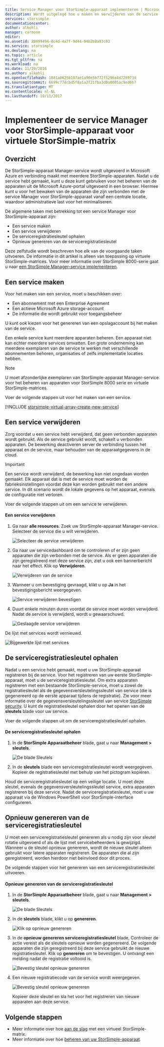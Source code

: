 ```yaml
---
title: Service Manager voor StorSimple-apparaat implementeren | Microsoft Docs
description: Wordt uitgelegd hoe u maken en verwijderen van de service Manager voor StorSimple-apparaat in de Azure portal en wordt beschreven hoe u de serviceregistratiesleutel beheren.
services: storsimple
documentationcenter: 
author: alkohli
manager: carmonm
editor: 
ms.assetid: 28499494-8c4d-4a7f-9d44-94b2b8a93c93
ms.service: storsimple
ms.devlang: na
ms.topic: article
ms.tgt_pltfrm: na
ms.workload: na
ms.date: 11/29/2016
ms.author: alkohli
ms.openlocfilehash: 1881a0625b107ae1a90e5b772f5296a4d728973d
ms.sourcegitcommit: 6699c77dcbd5f8a1a2f21fba3d0a0005ac9ed6b7
ms.translationtype: MT
ms.contentlocale: nl-NL
ms.lasthandoff: 10/11/2017
---
```

# <a name="deploy-the-storsimple-device-manager-service-for-storsimple-virtual-array"></a>Implementeer de service Manager voor StorSimple-apparaat voor virtuele StorSimple-matrix
## <a name="overview"></a>Overzicht

De StorSimple-apparaat Manager-service wordt uitgevoerd in Microsoft Azure en verbinding maakt met meerdere StorSimple-apparaten. Nadat u de service hebt gemaakt, kunt u deze kunt gebruiken voor het beheren van de apparaten uit de Microsoft Azure-portal uitgevoerd in een browser. Hiermee kunt u voor het bewaken van de apparaten die zijn verbonden met de service Manager voor StorSimple-apparaat vanaf een centrale locatie, waardoor administratieve last voor het minimaliseren.

De algemene taken met betrekking tot een service Manager voor StorSimple-apparaat zijn:

* Een service maken
* Een service verwijderen
* De serviceregistratiesleutel ophalen
* Opnieuw genereren van de serviceregistratiesleutel

Deze zelfstudie wordt beschreven hoe elk van de voorgaande taken uitvoeren. De informatie in dit artikel is alleen van toepassing op virtuele StorSimple-matrices. Voor meer informatie over StorSimple 8000-serie gaat u naar [een StorSimple Manager-service implementeren](storsimple-manage-service.md).

## <a name="create-a-service"></a>Een service maken

Voor het maken van een service, moet u beschikken over:

* Een abonnement met een Enterprise Agreement
* Een actieve Microsoft Azure storage-account
* De informatie die wordt gebruikt voor toegangsbeheer

U kunt ook kiezen voor het genereren van een opslagaccount bij het maken van de service.

Een enkele service kunt meerdere apparaten beheren. Een apparaat niet kan echter meerdere services omvatten. Een grote onderneming kan meerdere exemplaren van de service te werken met verschillende abonnementen behoren, organisaties of zelfs implementatie locaties hebben.

> [!NOTE]
> U moet afzonderlijke exemplaren van StorSimple-apparaat Manager-service voor het beheren van apparaten voor StorSimple 8000 serie en virtuele StorSimple-matrices.


Voer de volgende stappen uit voor het maken van een service.

[!INCLUDE [storsimple-virtual-array-create-new-service](../../includes/storsimple-virtual-array-create-new-service.md)]

## <a name="delete-a-service"></a>Een service verwijderen

Zorg voordat u een service hebt verwijderd, dat geen verbonden apparaten wordt gebruikt. Als de service gebruikt wordt, schakelt u verbonden apparaten. De bewerking deactiveren server de verbinding tussen het apparaat en de service, maar behouden van de apparaatgegevens in de cloud.

> [!IMPORTANT]
> Een service wordt verwijderd, de bewerking kan niet ongedaan worden gemaakt. Elk apparaat dat is met de service moet worden de fabrieksinstellingen voordat deze kan worden gebruikt met een andere service. In dit scenario wordt de lokale gegevens op het apparaat, evenals de configuratie niet verloren.
 

Voer de volgende stappen uit om een service te verwijderen.

#### <a name="to-delete-a-service"></a>Een service verwijderen

1. Ga naar **alle resources**. Zoek uw StorSimple-apparaat Manager-service. Selecteer de service die u wilt verwijderen.
   
    ![Selecteer de service verwijderen](./media/storsimple-virtual-array-manage-service/deleteservice2.png)
2. Ga naar uw servicedashboard om te controleren of er zijn geen apparaten die zijn verbonden met de service. Als er geen apparaten die zijn geregistreerd met deze service zijn, ziet u ook een bannerbericht naar het effect. Klik op **Verwijderen**.
   
    ![Verwijderen van de service](./media/storsimple-virtual-array-manage-service/deleteservice3.png)

3. Wanneer u om bevestiging gevraagd, klikt u op **Ja** in het bevestigingsbericht weergegeven. 
   
    ![Service verwijderen bevestigen](./media/storsimple-virtual-array-manage-service/deleteservice4.png)
4. Duurt enkele minuten duren voordat de service moet worden verwijderd. Nadat de service is verwijderd, wordt u gewaarschuwd.
   
    ![Geslaagde service verwijderen](./media/storsimple-virtual-array-manage-service/deleteservice6.png)

De lijst met services wordt vernieuwd.

 ![Bijgewerkte lijst met services](./media/storsimple-virtual-array-manage-service/deleteservice7.png)

## <a name="get-the-service-registration-key"></a>De serviceregistratiesleutel ophalen
Nadat u een service hebt gemaakt, moet u uw StorSimple-apparaat registreren bij de service. Voor het registreren van uw eerste StorSimple-apparaat, moet u de serviceregistratiesleutel. Om extra apparaten registreren met een bestaande StorSimple-service, moet u zowel de registratiesleutel als de gegevensversleutelingssleutel van service (die is gegenereerd op de eerste apparaat tijdens de registratie). Zie voor meer informatie over de gegevensversleutelingssleutel van service [StorSimple security](storsimple-security.md). U kunt de registratiesleutel ophalen door het openen van de **sleutels** blade voor uw service.

Voer de volgende stappen uit om de serviceregistratiesleutel ophalen.

#### <a name="to-get-the-service-registration-key"></a>De serviceregistratiesleutel ophalen
1. In de **StorSimple Apparaatbeheer** blade, gaat u naar **Management &gt;**  **sleutels**.
   
   ![De blade Sleutels](./media/storsimple-virtual-array-manage-service/getregkey2.png)
2. In de **sleutels** blade een serviceregistratiesleutel wordt weergegeven. Kopieer de registratiesleutel met behulp van het pictogram kopiëren. 

Houd de serviceregistratiesleutel op een veilige locatie. U moet deze sleutel, evenals de gegevensversleutelingssleutel service, extra apparaten registreren bij deze service. Nadat de serviceregistratiesleutel, moet u uw apparaat via de Windows PowerShell voor StorSimple-interface configureren.

## <a name="regenerate-the-service-registration-key"></a>Opnieuw genereren van de serviceregistratiesleutel
U moet een serviceregistratiesleutel genereren als u nodig zijn voor sleutel rotatie uitgevoerd of als de lijst met servicebeheerders is gewijzigd. Wanneer u de sleutel opnieuw genereren, wordt de nieuwe sleutel alleen gebruikt voor latere apparaten registreren. De apparaten die al zijn geregistreerd, worden hierdoor niet beïnvloed door dit proces.

De volgende stappen voor het genereren van een serviceregistratiesleutel uitvoeren.

#### <a name="to-regenerate-the-service-registration-key"></a>Opnieuw genereren van de serviceregistratiesleutel
1. In de **StorSimple Apparaatbeheer** blade, gaat u naar **Management &gt;**  **sleutels**.
   
   ![De blade Sleutels](./media/storsimple-virtual-array-manage-service/getregkey2.png)
2. In de **sleutels** blade, klikt u op **genereren**.
   
   ![Klik op opnieuw genereren](./media/storsimple-virtual-array-manage-service/getregkey5.png)
3. In de **opnieuw genereren serviceregistratiesleutel** blade, Controleer de actie vereist als de sleutels opnieuw worden gegenereerd. De volgende apparaten die zijn geregistreerd bij deze service gebruikt de nieuwe registratiesleutel. Klik op **genereren** om te bevestigen. U ontvangt een melding nadat de registratie voltooid is.
   
   ![Bevestig sleutel opnieuw genereren](./media/storsimple-virtual-array-manage-service/getregkey3.png)
4. Een nieuwe registratiecode van de service wordt weergegeven.
   
    ![Bevestig sleutel opnieuw genereren](./media/storsimple-virtual-array-manage-service/getregkey4.png)
   
   Kopieer deze sleutel en sla het voor het registreren van nieuwe apparaten aan deze service.

## <a name="next-steps"></a>Volgende stappen
* Meer informatie over hoe [aan de slag](storsimple-virtual-array-deploy1-portal-prep.md) met een virtueel StorSimple-matrix.
* Meer informatie over hoe [beheren van uw StorSimple-apparaat](storsimple-ova-web-ui-admin.md).

